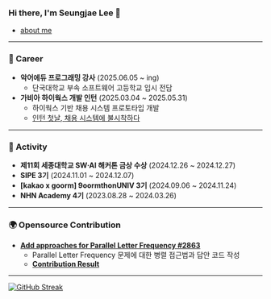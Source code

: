 ### Hi there, I'm Seungjae Lee 👋
- [about me](https://masiljangajji.notion.site/255b70a0feb680c58609e715cc7e983b)

---

### 💼 Career
- **악어에듀 프로그래밍 강사** (2025.06.05 ~ ing)
  - 단국대학교 부속 소프트웨어 고등학교 입시 전담
- **가비아 하이웍스 개발 인턴** (2025.03.04 ~ 2025.05.31)
  - 하이웍스 기반 채용 시스템 프로토타입 개발
  - [인턴 첫날, 채용 시스템에 불시착하다](https://medium.com/@hjk172262/%ED%85%8C%EC%8A%A4%ED%8A%B8%EC%9E%85%EB%8B%88%EB%8B%A4-7e759ffa9fa4)


---

### 🚀 Activity
- **제11회 세종대학교 SW·AI 해커톤 금상 수상** (2024.12.26 ~ 2024.12.27)  
- **SIPE 3기** (2024.11.01 ~ 2024.12.07)  
- **[kakao x goorm] 9oormthonUNIV 3기** (2024.09.06 ~ 2024.11.24)
- **NHN Academy 4기** (2023.08.28 ~ 2024.03.26)

---

### 🌍 Opensource Contribution

- **[Add approaches for Parallel Letter Frequency #2863](https://github.com/exercism/java/pull/2863)**  
  - Parallel Letter Frequency 문제에 대한 병렬 접근법과 답안 코드 작성
  - **[Contribution Result](https://exercism.org/tracks/java/exercises/parallel-letter-frequency/dig_deeper)** <br>

---


[![GitHub Streak](https://streak-stats.demolab.com/?user=masiljangajji)](https://git.io/streak-stats)
